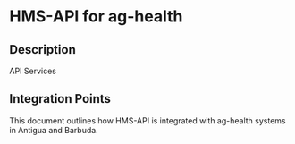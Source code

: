 # HMS-API for ag-health

## Description

API Services

## Integration Points

This document outlines how HMS-API is integrated with ag-health systems in Antigua and Barbuda.
